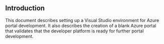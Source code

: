 
<a name="portalfxExtensionsDeveloperInitIntro"></a>
<!-- link to this document is [portalfx-extensions-developerInit-intro.md]()
-->

## Introduction 

This document describes setting up a Visual Studio environment for Azure portal development.  It also describes the creation of a blank Azure portal that validates that the developer platform is ready for further portal development.

